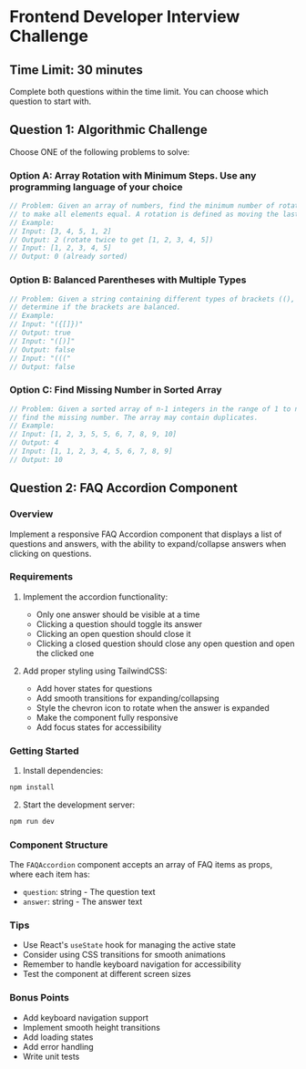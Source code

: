 # Frontend Developer Interview Challenge

## Time Limit: 30 minutes

Complete both questions within the time limit. You can choose which question to start with.

## Question 1: Algorithmic Challenge

Choose ONE of the following problems to solve:

### Option A: Array Rotation with Minimum Steps. Use any programming language of your choice

```javascript
// Problem: Given an array of numbers, find the minimum number of rotations needed
// to make all elements equal. A rotation is defined as moving the last element to the front.
// Example:
// Input: [3, 4, 5, 1, 2]
// Output: 2 (rotate twice to get [1, 2, 3, 4, 5])
// Input: [1, 2, 3, 4, 5]
// Output: 0 (already sorted)
```

### Option B: Balanced Parentheses with Multiple Types

```javascript
// Problem: Given a string containing different types of brackets ((), [], {}),
// determine if the brackets are balanced.
// Example:
// Input: "({[]})"
// Output: true
// Input: "([)]"
// Output: false
// Input: "((("
// Output: false
```

### Option C: Find Missing Number in Sorted Array

```javascript
// Problem: Given a sorted array of n-1 integers in the range of 1 to n,
// find the missing number. The array may contain duplicates.
// Example:
// Input: [1, 2, 3, 5, 5, 6, 7, 8, 9, 10]
// Output: 4
// Input: [1, 1, 2, 3, 4, 5, 6, 7, 8, 9]
// Output: 10
```

## Question 2: FAQ Accordion Component

### Overview

Implement a responsive FAQ Accordion component that displays a list of questions and answers, with the ability to expand/collapse answers when clicking on questions.

### Requirements

1. Implement the accordion functionality:

   - Only one answer should be visible at a time
   - Clicking a question should toggle its answer
   - Clicking an open question should close it
   - Clicking a closed question should close any open question and open the clicked one

2. Add proper styling using TailwindCSS:
   - Add hover states for questions
   - Add smooth transitions for expanding/collapsing
   - Style the chevron icon to rotate when the answer is expanded
   - Make the component fully responsive
   - Add focus states for accessibility

### Getting Started

1. Install dependencies:

```bash
npm install
```

2. Start the development server:

```bash
npm run dev
```

### Component Structure

The `FAQAccordion` component accepts an array of FAQ items as props, where each item has:

- `question`: string - The question text
- `answer`: string - The answer text

### Tips

- Use React's `useState` hook for managing the active state
- Consider using CSS transitions for smooth animations
- Remember to handle keyboard navigation for accessibility
- Test the component at different screen sizes

### Bonus Points

- Add keyboard navigation support
- Implement smooth height transitions
- Add loading states
- Add error handling
- Write unit tests

